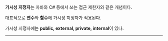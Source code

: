 **가시성 지정자**는 자바와 C# 등에서 쓰는 접근 제한자와 같은 개념이다.

대표적으로 **변수**와 **함수**에 가시성 지정자가 적용된다.

가시성 지정자에는 **public, external, private, internal**이 있다.

---

